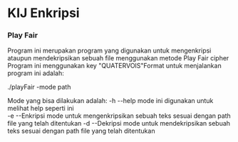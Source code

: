 # KIJ Enkripsi

### Play Fair
Program ini merupakan program yang digunakan untuk mengenkripsi ataupun mendekripsikan sebuah file menggunakan metode Play Fair cipher
Program ini menggunakan key "QUATERVOIS"Format untuk menjalankan program ini adalah:

./playFair -mode path

Mode yang bisa dilakukan adalah:
-h --help               mode ini digunakan untuk melihat help seperti ini                        
-e --Enkripsi           mode untuk mengenkripsikan sebuah teks sesuai dengan path file yang telah ditentukan
-d --Dekripsi           mode untuk mendekripsikan sebuah teks sesuai dengan path file yang telah ditentukan